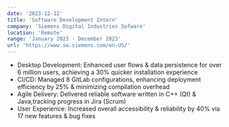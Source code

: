 ```yaml
---
date: '2023-12-12'
title: 'Software Development Intern'
company: 'Siemens Digital Industries Sofware'
location: 'Remote'
range: 'January 2023 - December 2023'
url: 'https://www.sw.siemens.com/en-US/'
---
```


- Desktop Development: Enhanced user flows & data persistence for over 6 million users, achieving a 30% quicker installation experience
- CI/CD: Managed 8 GitLab configurations, enhancing deployment efficiency by 25% & minimizing compilation overhead
- Agile Delivery: Delivered reliable software written in C++ (Qt) & Java,tracking progress in Jira (Scrum)
- User Experience: Increased overall accessibility & reliability by 40% via 17 new features & bug fixes
